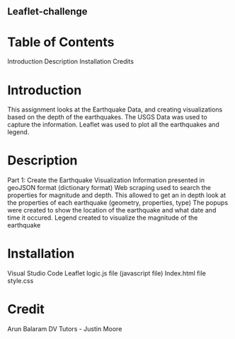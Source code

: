 ## Leaflet-challenge


# Table of Contents
Introduction
Description
Installation 
Credits 

# Introduction 

This assignment looks at the Earthquake Data, and creating visualizations based on the depth of the earthquakes. The USGS Data was used to capture the information. Leaflet was used to plot all the earthquakes and legend. 

# Description

Part 1: Create the Earthquake Visualization
Information presented in geoJSON format (dictionary format)
Web scraping used to search the properties for magnitude and depth. This allowed to get an in depth look at the properties of each earthquake (geometry, properties, type)
The popups were created to show the location of the earthquake and what date and time it occured. 
Legend created to visualize the magnitude of the earthquake


# Installation
Visual Studio Code
Leaflet 
logic.js file (javascript file)
Index.html file 
style.css

# Credit

Arun Balaram
DV Tutors - Justin Moore 


